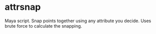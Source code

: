 # attrsnap
Maya script. Snap points together using any attribute you decide. Uses brute force to calculate the snapping.
